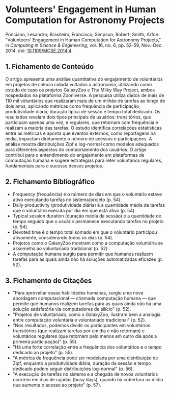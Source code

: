 # Volunteers' Engagement in Human Computation for Astronomy Projects

Ponciano, Lesandro; Brasileiro, Francisco; Simpson, Robert; Smith, Arfon. "Volunteers' Engagement in Human Computation for Astronomy Projects," in *Computing in Science & Engineering*, vol. 16, no. 6, pp. 52-59, Nov.-Dec. 2014. doi: [10.1109/MCSE.2014.4](https://doi.org/10.1109/MCSE.2014.4)

## 1. Fichamento de Conteúdo

O artigo apresenta uma análise quantitativa do engajamento de voluntários em projetos de ciência cidadã voltados à astronomia, utilizando como estudo de caso os projetos GalaxyZoo e The Milky Way Project, ambos hospedados na plataforma Zooniverse. A pesquisa utiliza dados de mais de 110 mil voluntários que realizaram mais de um milhão de tarefas ao longo de dois anos, aplicando métricas como frequência de participação, produtividade diária, duração típica de sessão e tempo total dedicado. Os resultados revelam dois tipos principais de usuários: transitórios, que participam apenas uma vez, e regulares, que retornam com frequência e realizam a maioria das tarefas. O estudo identifica correlações estatísticas entre as métricas e aponta que eventos externos, como reportagens na mídia, impactam diretamente o número de acessos e participações. A análise mostra distribuições Zipf e log-normal como modelos adequados para diferentes aspectos do comportamento dos usuários. O artigo contribui para o entendimento do engajamento em plataformas de computação humana e sugere estratégias para reter voluntários regulares, fundamentais para o sucesso desses projetos.

## 2. Fichamento Bibliográfico

* Frequency (frequência) é o número de dias em que o voluntário esteve ativo executando tarefas no sistema/projeto (p. 54).
* Daily productivity (produtividade diária) é a quantidade média de tarefas que o voluntário executa por dia em que está ativo (p. 54).
* Typical session duration (duração média da sessão) é a quantidade de tempo seguido que o usuário permanece executando tarefas no projeto (p. 54).
* Devoted time é o tempo total somado em que o voluntário participou ativamente, considerando todos os dias (p. 54).
* Projetos como o GalaxyZoo mostram como a computação voluntária se assemelha ao voluntariado tradicional (p. 52).
* A computação humana surgiu para permitir que humanos realizem tarefas para as quais ainda não há soluções automatizadas eficazes (p. 52).

## 3. Fichamento de Citações

* "Para aproveitar essas habilidades humanas, surgiu uma nova abordagem computacional — chamada computação humana — que permite que humanos realizem tarefas para as quais ainda não há uma solução satisfatória via computadores de silício" (p. 52).
* "Projetos de voluntariado, como o GalaxyZoo, ilustram bem a analogia entre computação voluntária e voluntariado tradicional" (p. 52).
* "Nos resultados, podemos dividir os participantes em voluntários transitórios (que realizam tarefas por um dia e não retornam) e voluntários regulares (que retornam pelo menos em outro dia após a primeira participação)" (p. 55).
* "Há uma forte correlação entre a frequência dos voluntários e o tempo dedicado ao projeto" (p. 55).
* "A métrica de frequência pode ser modelada por uma distribuição de Zipf, enquanto a produtividade diária, duração da sessão e tempo dedicado podem seguir distribuições log-normal" (p. 56).
* "A execução de tarefas no sistema e a chegada de novos voluntários ocorrem em dias de rajadas (busy days), quando há cobertura na mídia que aumenta o acesso ao projeto" (p. 57).
